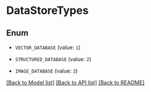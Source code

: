 # DataStoreTypes

## Enum


* `VECTOR_DATABASE` (value: `1`)

* `STRUCTURED_DATABASE` (value: `2`)

* `IMAGE_DATABASE` (value: `3`)


[[Back to Model list]](../README.md#documentation-for-models) [[Back to API list]](../README.md#documentation-for-api-endpoints) [[Back to README]](../README.md)


